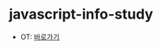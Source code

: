 # javascript-info-study

- OT: [바로가기](https://creco.me/slide?url=https://raw.githubusercontent.com/CreativeStudyTeam/javascript-info-study/main/OT.md)
